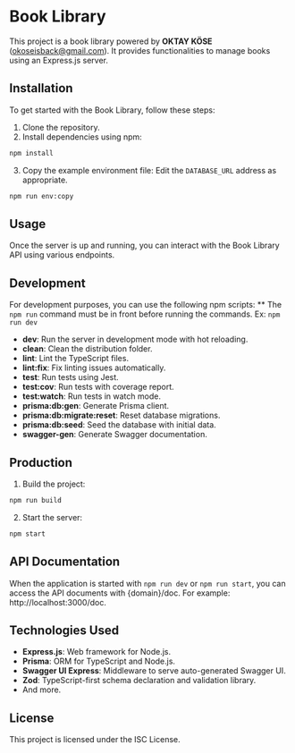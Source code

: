 # Book Library

This project is a book library powered by **OKTAY KÖSE** (okoseisback@gmail.com). It provides functionalities to manage books using an Express.js server.

## Installation

To get started with the Book Library, follow these steps:

1. Clone the repository.
2. Install dependencies using npm:

```bash
npm install
```

3. Copy the example environment file:
Edit the `DATABASE_URL` address as appropriate.

```bash
npm run env:copy
```

## Usage

Once the server is up and running, you can interact with the Book Library API using various endpoints.

## Development

For development purposes, you can use the following npm scripts:
** The `npm run` command must be in front before running the commands. Ex: `npm run dev`

- **dev**: Run the server in development mode with hot reloading.
- **clean**: Clean the distribution folder.
- **lint**: Lint the TypeScript files.
- **lint:fix**: Fix linting issues automatically.
- **test**: Run tests using Jest.
- **test:cov**: Run tests with coverage report.
- **test:watch**: Run tests in watch mode.
- **prisma:db:gen**: Generate Prisma client.
- **prisma:db:migrate:reset**: Reset database migrations.
- **prisma:db:seed**: Seed the database with initial data.
- **swagger-gen**: Generate Swagger documentation.

## Production

1. Build the project:

```bash
npm run build
```

2. Start the server:

```bash
npm start
```

## API Documentation

When the application is started with `npm run dev` or `npm run start`, you can access the API documents with {domain}/doc. For example: http://localhost:3000/doc.

## Technologies Used

- **Express.js**: Web framework for Node.js.
- **Prisma**: ORM for TypeScript and Node.js.
- **Swagger UI Express**: Middleware to serve auto-generated Swagger UI.
- **Zod**: TypeScript-first schema declaration and validation library.
- And more.

## License

This project is licensed under the ISC License.